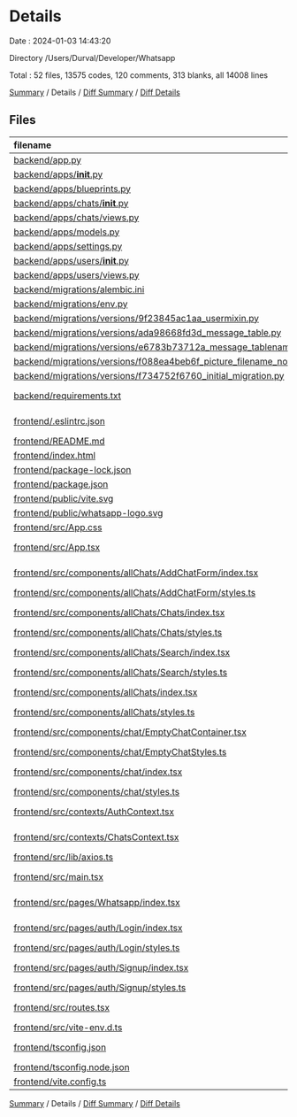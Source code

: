 # Details

Date : 2024-01-03 14:43:20

Directory /Users/Durval/Developer/Whatsapp

Total : 52 files,  13575 codes, 120 comments, 313 blanks, all 14008 lines

[Summary](results.md) / Details / [Diff Summary](diff.md) / [Diff Details](diff-details.md)

## Files
| filename | language | code | comment | blank | total |
| :--- | :--- | ---: | ---: | ---: | ---: |
| [backend/app.py](/backend/app.py) | Python | 29 | 2 | 9 | 40 |
| [backend/apps/__init__.py](/backend/apps/__init__.py) | Python | 0 | 0 | 1 | 1 |
| [backend/apps/blueprints.py](/backend/apps/blueprints.py) | Python | 6 | 0 | 1 | 7 |
| [backend/apps/chats/__init__.py](/backend/apps/chats/__init__.py) | Python | 0 | 0 | 1 | 1 |
| [backend/apps/chats/views.py](/backend/apps/chats/views.py) | Python | 17 | 2 | 8 | 27 |
| [backend/apps/models.py](/backend/apps/models.py) | Python | 27 | 0 | 9 | 36 |
| [backend/apps/settings.py](/backend/apps/settings.py) | Python | 16 | 0 | 4 | 20 |
| [backend/apps/users/__init__.py](/backend/apps/users/__init__.py) | Python | 0 | 0 | 1 | 1 |
| [backend/apps/users/views.py](/backend/apps/users/views.py) | Python | 62 | 2 | 16 | 80 |
| [backend/migrations/alembic.ini](/backend/migrations/alembic.ini) | Ini | 38 | 0 | 13 | 51 |
| [backend/migrations/env.py](/backend/migrations/env.py) | Python | 54 | 34 | 26 | 114 |
| [backend/migrations/versions/9f23845ac1aa_usermixin.py](/backend/migrations/versions/9f23845ac1aa_usermixin.py) | Python | 18 | 12 | 9 | 39 |
| [backend/migrations/versions/ada98668fd3d_message_table.py](/backend/migrations/versions/ada98668fd3d_message_table.py) | Python | 30 | 12 | 9 | 51 |
| [backend/migrations/versions/e6783b73712a_message_tablename_fix.py](/backend/migrations/versions/e6783b73712a_message_tablename_fix.py) | Python | 20 | 12 | 6 | 38 |
| [backend/migrations/versions/f088ea4beb6f_picture_filename_not_unique.py](/backend/migrations/versions/f088ea4beb6f_picture_filename_not_unique.py) | Python | 12 | 12 | 9 | 33 |
| [backend/migrations/versions/f734752f6760_initial_migration.py](/backend/migrations/versions/f734752f6760_initial_migration.py) | Python | 21 | 12 | 9 | 42 |
| [backend/requirements.txt](/backend/requirements.txt) | pip requirements | 22 | 0 | 1 | 23 |
| [frontend/.eslintrc.json](/frontend/.eslintrc.json) | JSON with Comments | 3 | 0 | 0 | 3 |
| [frontend/README.md](/frontend/README.md) | Markdown | 19 | 0 | 9 | 28 |
| [frontend/index.html](/frontend/index.html) | HTML | 13 | 0 | 1 | 14 |
| [frontend/package-lock.json](/frontend/package-lock.json) | JSON | 12,149 | 0 | 1 | 12,150 |
| [frontend/package.json](/frontend/package.json) | JSON | 31 | 0 | 1 | 32 |
| [frontend/public/vite.svg](/frontend/public/vite.svg) | XML | 1 | 0 | 0 | 1 |
| [frontend/public/whatsapp-logo.svg](/frontend/public/whatsapp-logo.svg) | XML | 21 | 1 | 0 | 22 |
| [frontend/src/App.css](/frontend/src/App.css) | CSS | 14 | 0 | 5 | 19 |
| [frontend/src/App.tsx](/frontend/src/App.tsx) | TypeScript JSX | 14 | 0 | 3 | 17 |
| [frontend/src/components/allChats/AddChatForm/index.tsx](/frontend/src/components/allChats/AddChatForm/index.tsx) | TypeScript JSX | 40 | 2 | 7 | 49 |
| [frontend/src/components/allChats/AddChatForm/styles.ts](/frontend/src/components/allChats/AddChatForm/styles.ts) | TypeScript | 45 | 0 | 9 | 54 |
| [frontend/src/components/allChats/Chats/index.tsx](/frontend/src/components/allChats/Chats/index.tsx) | TypeScript JSX | 39 | 8 | 5 | 52 |
| [frontend/src/components/allChats/Chats/styles.ts](/frontend/src/components/allChats/Chats/styles.ts) | TypeScript | 43 | 0 | 9 | 52 |
| [frontend/src/components/allChats/Search/index.tsx](/frontend/src/components/allChats/Search/index.tsx) | TypeScript JSX | 15 | 0 | 2 | 17 |
| [frontend/src/components/allChats/Search/styles.ts](/frontend/src/components/allChats/Search/styles.ts) | TypeScript | 35 | 0 | 6 | 41 |
| [frontend/src/components/allChats/index.tsx](/frontend/src/components/allChats/index.tsx) | TypeScript JSX | 88 | 0 | 4 | 92 |
| [frontend/src/components/allChats/styles.ts](/frontend/src/components/allChats/styles.ts) | TypeScript | 61 | 0 | 11 | 72 |
| [frontend/src/components/chat/EmptyChatContainer.tsx](/frontend/src/components/chat/EmptyChatContainer.tsx) | TypeScript JSX | 14 | 0 | 3 | 17 |
| [frontend/src/components/chat/EmptyChatStyles.ts](/frontend/src/components/chat/EmptyChatStyles.ts) | TypeScript | 21 | 0 | 6 | 27 |
| [frontend/src/components/chat/index.tsx](/frontend/src/components/chat/index.tsx) | TypeScript JSX | 94 | 0 | 10 | 104 |
| [frontend/src/components/chat/styles.ts](/frontend/src/components/chat/styles.ts) | TypeScript | 109 | 0 | 22 | 131 |
| [frontend/src/contexts/AuthContext.tsx](/frontend/src/contexts/AuthContext.tsx) | TypeScript JSX | 28 | 0 | 8 | 36 |
| [frontend/src/contexts/ChatsContext.tsx](/frontend/src/contexts/ChatsContext.tsx) | TypeScript JSX | 91 | 1 | 17 | 109 |
| [frontend/src/lib/axios.ts](/frontend/src/lib/axios.ts) | TypeScript | 4 | 0 | 2 | 6 |
| [frontend/src/main.tsx](/frontend/src/main.tsx) | TypeScript JSX | 8 | 1 | 2 | 11 |
| [frontend/src/pages/Whatsapp/index.tsx](/frontend/src/pages/Whatsapp/index.tsx) | TypeScript JSX | 13 | 0 | 2 | 15 |
| [frontend/src/pages/auth/Login/index.tsx](/frontend/src/pages/auth/Login/index.tsx) | TypeScript JSX | 45 | 0 | 10 | 55 |
| [frontend/src/pages/auth/Login/styles.ts](/frontend/src/pages/auth/Login/styles.ts) | TypeScript | 0 | 0 | 1 | 1 |
| [frontend/src/pages/auth/Signup/index.tsx](/frontend/src/pages/auth/Signup/index.tsx) | TypeScript JSX | 82 | 2 | 13 | 97 |
| [frontend/src/pages/auth/Signup/styles.ts](/frontend/src/pages/auth/Signup/styles.ts) | TypeScript | 0 | 0 | 1 | 1 |
| [frontend/src/routes.tsx](/frontend/src/routes.tsx) | TypeScript JSX | 27 | 1 | 4 | 32 |
| [frontend/src/vite-env.d.ts](/frontend/src/vite-env.d.ts) | TypeScript | 0 | 1 | 1 | 2 |
| [frontend/tsconfig.json](/frontend/tsconfig.json) | JSON with Comments | 21 | 2 | 3 | 26 |
| [frontend/tsconfig.node.json](/frontend/tsconfig.node.json) | JSON | 10 | 0 | 1 | 11 |
| [frontend/vite.config.ts](/frontend/vite.config.ts) | TypeScript | 5 | 1 | 2 | 8 |

[Summary](results.md) / Details / [Diff Summary](diff.md) / [Diff Details](diff-details.md)